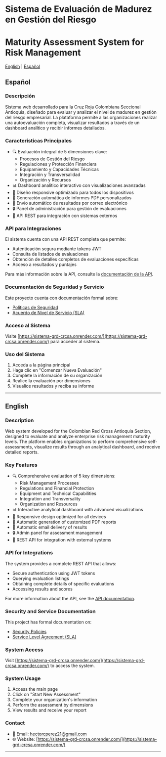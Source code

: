 # Sistema de Evaluación de Madurez en Gestión del Riesgo
# Maturity Assessment System for Risk Management

[English](#english) | [Español](#español)

## Español

### Descripción
Sistema web desarrollado para la Cruz Roja Colombiana Seccional Antioquia, diseñado para evaluar y analizar el nivel de madurez en gestión del riesgo empresarial. La plataforma permite a las organizaciones realizar una autoevaluación completa, visualizar resultados a través de un dashboard analítico y recibir informes detallados.

### Características Principales
- 🔍 Evaluación integral de 5 dimensiones clave:
  - Procesos de Gestión del Riesgo
  - Regulaciones y Protección Financiera
  - Equipamiento y Capacidades Técnicas
  - Integración y Transversalidad
  - Organización y Recursos
- 📊 Dashboard analítico interactivo con visualizaciones avanzadas
- 📱 Diseño responsive optimizado para todos los dispositivos
- 📄 Generación automática de informes PDF personalizados
- 📧 Envío automático de resultados por correo electrónico
- 🔒 Panel de administración para gestión de evaluaciones
- 🔌 API REST para integración con sistemas externos

### API para Integraciones
El sistema cuenta con una API REST completa que permite:
- Autenticación segura mediante tokens JWT
- Consulta de listados de evaluaciones
- Obtención de detalles completos de evaluaciones específicas
- Acceso a resultados y puntajes

Para más información sobre la API, consulte la [documentación de la API](docs/api-documentation.md).

### Documentación de Seguridad y Servicio
Este proyecto cuenta con documentación formal sobre:
- [Políticas de Seguridad](docs/security-policy.md)
- [Acuerdo de Nivel de Servicio (SLA)](docs/service-level-agreement.md)

### Acceso al Sistema
Visite [https://sistema-grd-crcsa.onrender.com/](https://sistema-grd-crcsa.onrender.com/) para acceder al sistema.

### Uso del Sistema
1. Acceda a la página principal
2. Haga clic en "Comenzar Nueva Evaluación"
3. Complete la información de su organización
4. Realice la evaluación por dimensiones
5. Visualice resultados y reciba su informe

---

## English

### Description
Web system developed for the Colombian Red Cross Antioquia Section, designed to evaluate and analyze enterprise risk management maturity levels. The platform enables organizations to perform comprehensive self-assessments, visualize results through an analytical dashboard, and receive detailed reports.

### Key Features
- 🔍 Comprehensive evaluation of 5 key dimensions:
  - Risk Management Processes
  - Regulations and Financial Protection
  - Equipment and Technical Capabilities
  - Integration and Transversality
  - Organization and Resources
- 📊 Interactive analytical dashboard with advanced visualizations
- 📱 Responsive design optimized for all devices
- 📄 Automatic generation of customized PDF reports
- 📧 Automatic email delivery of results
- 🔒 Admin panel for assessment management
- 🔌 REST API for integration with external systems

### API for Integrations
The system provides a complete REST API that allows:
- Secure authentication using JWT tokens
- Querying evaluation listings
- Obtaining complete details of specific evaluations
- Accessing results and scores

For more information about the API, see the [API documentation](docs/api-documentation.md).

### Security and Service Documentation
This project has formal documentation on:
- [Security Policies](docs/security-policy.md)
- [Service Level Agreement (SLA)](docs/service-level-agreement.md)

### System Access
Visit [https://sistema-grd-crcsa.onrender.com/](https://sistema-grd-crcsa.onrender.com/) to access the system.

### System Usage
1. Access the main page
2. Click on "Start New Assessment"
3. Complete your organization's information
4. Perform the assessment by dimensions
5. View results and receive your report

### Contact
- 📧 Email: hectorcperez21@gmail.com
- 🌐 Website: [https://sistema-grd-crcsa.onrender.com/](https://sistema-grd-crcsa.onrender.com/)

---
